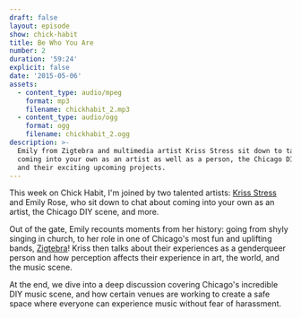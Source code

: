 ```yaml
---
draft: false
layout: episode
show: chick-habit
title: Be Who You Are
number: 2
duration: '59:24'
explicit: false
date: '2015-05-06'
assets:
  - content_type: audio/mpeg
    format: mp3
    filename: chickhabit_2.mp3
  - content_type: audio/ogg
    format: ogg
    filename: chickhabit_2.ogg
description: >-
  Emily from Zigtebra and multimedia artist Kriss Stress sit down to talk about
  coming into your own as an artist as well as a person, the Chicago DIY scene,
  and their exciting upcoming projects.
---
```

This week on Chick Habit, I'm joined by two talented artists: [Kriss Stress](http://krissstress.com) and Emily Rose, who sit down to chat about coming into your own as an artist, the Chicago DIY scene, and more.

Out of the gate, Emily recounts moments from her history: going from shyly singing in church, to her role in one of Chicago's most fun and uplifting bands, [Zigtebra](http://zigtebra.com)! Kriss then talks about their experiences as a genderqueer person and how perception affects their experience in art, the world, and the music scene.  

At the end, we dive into a deep discussion covering Chicago's incredible DIY music scene, and how certain venues are working to create a safe space where everyone can experience music without fear of harassment.